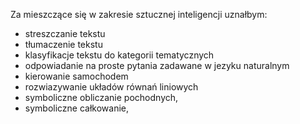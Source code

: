 Za mieszczące się w zakresie sztucznej inteligencji uznałbym:
- streszczanie tekstu
- tłumaczenie tekstu
- klasyfikacje tekstu do kategorii tematycznych
- odpowiadanie na proste pytania zadawane w jezyku naturalnym
- kierowanie samochodem
- rozwiazywanie układów równań liniowych
- symboliczne obliczanie pochodnych,
- symboliczne całkowanie,